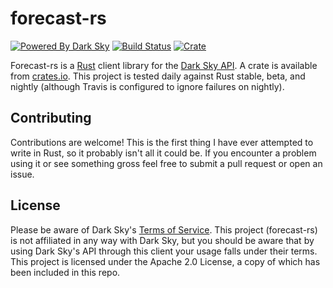 # forecast-rs

[![Powered By Dark Sky](https://darksky.net/dev/img/attribution/poweredby-oneline.png)](https://darksky.net/poweredby/)
[![Build Status](https://travis-ci.org/jgrillo/forecast-rs.svg?branch=master)](https://travis-ci.org/jgrillo/forecast-rs)
[![Crate](https://img.shields.io/crates/v/forecast.svg)](https://crates.io/crates/forecast)

Forecast-rs is a [Rust](https://www.rust-lang.org) client library for
the [Dark Sky API](https://darksky.net/dev/). A crate is available
from [crates.io](https://crates.io/crates/forecast). This project is
tested daily against Rust stable, beta, and nightly (although Travis is
configured to ignore failures on nightly).

## Contributing

Contributions are welcome! This is the first thing I have ever
attempted to write in Rust, so it probably isn't all it could be. If
you encounter a problem using it or see something gross feel free to
submit a pull request or open an issue.

## License

Please be aware of Dark
Sky's [Terms of Service](https://darksky.net/dev/docs/terms). This
project (forecast-rs) is not affiliated in any way with Dark Sky, but
you should be aware that by using Dark Sky's API through this client
your usage falls under their terms. This project is licensed under the
Apache 2.0 License, a copy of which has been included in this repo.
